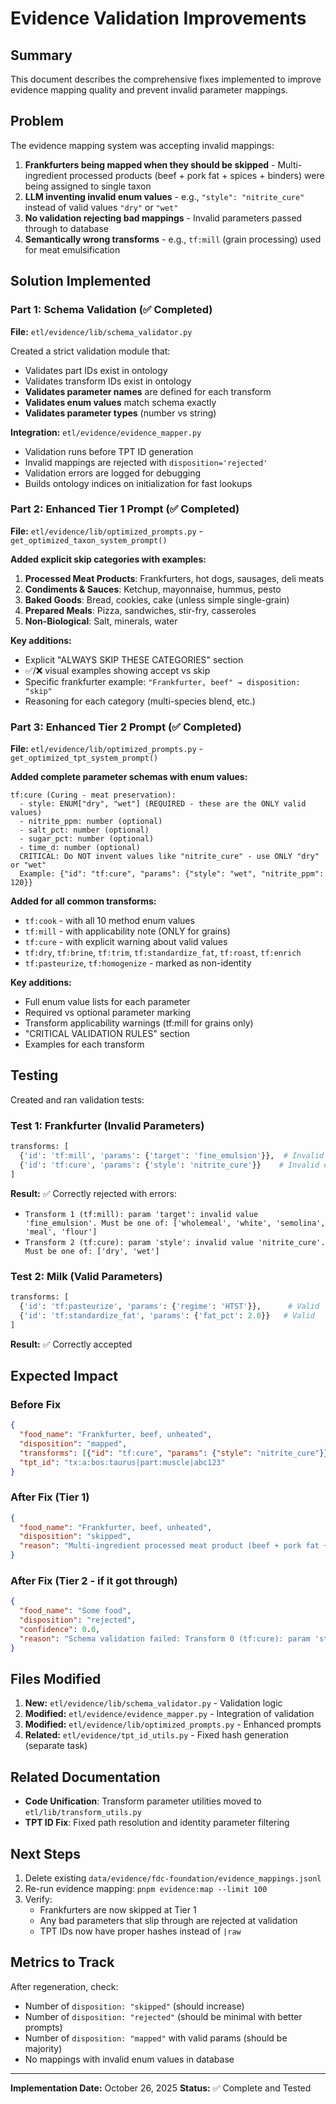 # Evidence Validation Improvements

## Summary

This document describes the comprehensive fixes implemented to improve evidence mapping quality and prevent invalid parameter mappings.

## Problem

The evidence mapping system was accepting invalid mappings:

1. **Frankfurters being mapped when they should be skipped** - Multi-ingredient processed products (beef + pork fat + spices + binders) were being assigned to single taxon
2. **LLM inventing invalid enum values** - e.g., `"style": "nitrite_cure"` instead of valid values `"dry"` or `"wet"`
3. **No validation rejecting bad mappings** - Invalid parameters passed through to database
4. **Semantically wrong transforms** - e.g., `tf:mill` (grain processing) used for meat emulsification

## Solution Implemented

### Part 1: Schema Validation (✅ Completed)

**File:** `etl/evidence/lib/schema_validator.py`

Created a strict validation module that:
- Validates part IDs exist in ontology
- Validates transform IDs exist in ontology
- **Validates parameter names** are defined for each transform
- **Validates enum values** match schema exactly
- **Validates parameter types** (number vs string)

**Integration:** `etl/evidence/evidence_mapper.py`
- Validation runs before TPT ID generation
- Invalid mappings are rejected with `disposition='rejected'`
- Validation errors are logged for debugging
- Builds ontology indices on initialization for fast lookups

### Part 2: Enhanced Tier 1 Prompt (✅ Completed)

**File:** `etl/evidence/lib/optimized_prompts.py` - `get_optimized_taxon_system_prompt()`

**Added explicit skip categories with examples:**

1. **Processed Meat Products**: Frankfurters, hot dogs, sausages, deli meats
2. **Condiments & Sauces**: Ketchup, mayonnaise, hummus, pesto
3. **Baked Goods**: Bread, cookies, cake (unless simple single-grain)
4. **Prepared Meals**: Pizza, sandwiches, stir-fry, casseroles
5. **Non-Biological**: Salt, minerals, water

**Key additions:**
- Explicit "ALWAYS SKIP THESE CATEGORIES" section
- ✅/❌ visual examples showing accept vs skip
- Specific frankfurter example: `"Frankfurter, beef" → disposition: "skip"`
- Reasoning for each category (multi-species blend, etc.)

### Part 3: Enhanced Tier 2 Prompt (✅ Completed)

**File:** `etl/evidence/lib/optimized_prompts.py` - `get_optimized_tpt_system_prompt()`

**Added complete parameter schemas with enum values:**

```
tf:cure (Curing - meat preservation):
  - style: ENUM["dry", "wet"] (REQUIRED - these are the ONLY valid values)
  - nitrite_ppm: number (optional)
  - salt_pct: number (optional)
  - sugar_pct: number (optional)
  - time_d: number (optional)
  CRITICAL: Do NOT invent values like "nitrite_cure" - use ONLY "dry" or "wet"
  Example: {"id": "tf:cure", "params": {"style": "wet", "nitrite_ppm": 120}}
```

**Added for all common transforms:**
- `tf:cook` - with all 10 method enum values
- `tf:mill` - with applicability note (ONLY for grains)
- `tf:cure` - with explicit warning about valid values
- `tf:dry`, `tf:brine`, `tf:trim`, `tf:standardize_fat`, `tf:roast`, `tf:enrich`
- `tf:pasteurize`, `tf:homogenize` - marked as non-identity

**Key additions:**
- Full enum value lists for each parameter
- Required vs optional parameter marking
- Transform applicability warnings (tf:mill for grains only)
- "CRITICAL VALIDATION RULES" section
- Examples for each transform

## Testing

Created and ran validation tests:

### Test 1: Frankfurter (Invalid Parameters)
```python
transforms: [
  {'id': 'tf:mill', 'params': {'target': 'fine_emulsion'}},  # Invalid enum
  {'id': 'tf:cure', 'params': {'style': 'nitrite_cure'}}    # Invalid enum
]
```
**Result:** ✅ Correctly rejected with errors:
- `Transform 1 (tf:mill): param 'target': invalid value 'fine_emulsion'. Must be one of: ['wholemeal', 'white', 'semolina', 'meal', 'flour']`
- `Transform 2 (tf:cure): param 'style': invalid value 'nitrite_cure'. Must be one of: ['dry', 'wet']`

### Test 2: Milk (Valid Parameters)
```python
transforms: [
  {'id': 'tf:pasteurize', 'params': {'regime': 'HTST'}},      # Valid
  {'id': 'tf:standardize_fat', 'params': {'fat_pct': 2.0}}   # Valid
]
```
**Result:** ✅ Correctly accepted

## Expected Impact

### Before Fix
```json
{
  "food_name": "Frankfurter, beef, unheated",
  "disposition": "mapped",
  "transforms": [{"id": "tf:cure", "params": {"style": "nitrite_cure"}}],
  "tpt_id": "tx:a:bos:taurus|part:muscle|abc123"
}
```

### After Fix (Tier 1)
```json
{
  "food_name": "Frankfurter, beef, unheated",
  "disposition": "skipped",
  "reason": "Multi-ingredient processed meat product (beef + pork fat + spices + binders)"
}
```

### After Fix (Tier 2 - if it got through)
```json
{
  "food_name": "Some food",
  "disposition": "rejected",
  "confidence": 0.0,
  "reason": "Schema validation failed: Transform 0 (tf:cure): param 'style': invalid value 'nitrite_cure'. Must be one of: ['dry', 'wet']"
}
```

## Files Modified

1. **New:** `etl/evidence/lib/schema_validator.py` - Validation logic
2. **Modified:** `etl/evidence/evidence_mapper.py` - Integration of validation
3. **Modified:** `etl/evidence/lib/optimized_prompts.py` - Enhanced prompts
4. **Related:** `etl/evidence/tpt_id_utils.py` - Fixed hash generation (separate task)

## Related Documentation

- **Code Unification**: Transform parameter utilities moved to `etl/lib/transform_utils.py`
- **TPT ID Fix**: Fixed path resolution and identity parameter filtering

## Next Steps

1. Delete existing `data/evidence/fdc-foundation/evidence_mappings.jsonl`
2. Re-run evidence mapping: `pnpm evidence:map --limit 100`
3. Verify:
   - Frankfurters are now skipped at Tier 1
   - Any bad parameters that slip through are rejected at validation
   - TPT IDs now have proper hashes instead of `|raw`

## Metrics to Track

After regeneration, check:
- Number of `disposition: "skipped"` (should increase)
- Number of `disposition: "rejected"` (should be minimal with better prompts)
- Number of `disposition: "mapped"` with valid params (should be majority)
- No mappings with invalid enum values in database

---

**Implementation Date:** October 26, 2025
**Status:** ✅ Complete and Tested

